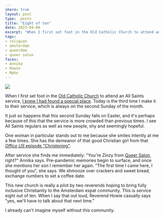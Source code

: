 ```yaml
---
share: true
layout: post
type: _posts
title: "Eight of ten"
date: 2023-04-09
excerpt: "When I first set foot in the Old Catholic Church to attend an All Saints service, I knew I had found a special place. Today is the third time I make it to their service, which is always on the second Sunday of the month."
tags:
- religion
- amsterdam
- queerdom
- queer salon
faces: 
- Annika
- Howie
- Mpho
---
```

![](https://res.cloudinary.com/dbi2zounq/image/upload/v1681106797/zinzy.website/2023-04-09_hingfw.jpg)

When I first set foot in the [Old Catholic Church](https://amsterdam.oudkatholiek.nl/) to attend an All Saints service, [I knew I had found a special place](/2023/02/12/all-saints-amsterdam/). Today is the third time I make it to their service, which is always on the second Sunday of the month.

It just so happens that this second Sunday falls on Easter, and it's perhaps because of this that the service is more crowded than previous times. I see All Saints regulars as well as new people, shy and seemingly hopeful.

One woman in particular stands out to me because she smiles intently at me a few times. She has the demeanor of that good Christian girl from that [_Office US_ episode "Christening"](https://www.reddit.com/r/DunderMifflin/comments/hqskev/scotts_tots_may_be_super_cringe_but_its_nearly/).

After service she finds me immediately: "You're Zinzy from [Queer Salon](https://meetup.com/queersalon), right?" Annika says. Pre-pandemic memories begin to surface, and once she mentions her son I remember her again. "The first time I came here, I thought of you", she says. We shmooze over crackers and sweet bread, exchange numbers to set a coffee date.

This new church is really a pilot by two reverends hoping to bring fully inclusive Christianity to the Amsterdam expat community. This is service eight out of ten. When I say that out loud, Reverend Howie casually says "yes, we'll have to talk about that next time." 

I already can't imagine myself without this community.